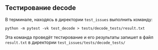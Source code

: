 ## Тестирование decode

В терминале, находясь в директории ```test_issues``` выполнить команду:
```
python -m pytest -vk test_decode > tests/decode_tests/result.txt 
```
Эта команда проведёт тестирование и его результаты запишет в файл ```result.txt``` в директории ```test_issues/tests/decode_tests/```
